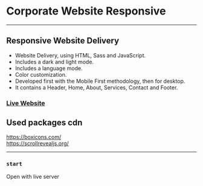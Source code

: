 # Corporate Website Responsive

<hr/>

## Responsive Website Delivery
- Website Delivery, using HTML, Sass and JavaScript.
- Includes a dark and light mode.
- Includes a language mode.
- Color customization.
- Developed first with the Mobile First methodology, then for desktop.
- It contains a Header, Home, About, Services, Contact and Footer.

### [Live Website](https://rasulsonmez.github.io/deliveryWebsite-responesive/)

## Used packages cdn

https://boxicons.com/ <br>
https://scrollrevealjs.org/


<hr/>

### `start`
Open with live server

